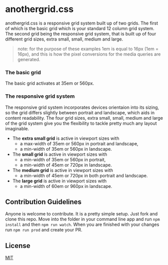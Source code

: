 # anothergrid.css

anothergrid.css is a responsive grid system built up of two grids. The first of which is the basic grid which is your standard 12 column grid system. The second grid being the responsive grid system, that is built up of four different grid sizes, extra small, small, medium and large.

> note: for the purpose of these examples 1em is equal to 16px (1em = 16px), and this is how the pixel conversions for the media queries are generated.

### The basic grid

The basic grid activates at 35em or 560px.

### The responsive grid system

The responsive grid system incorporates devices orientaion into its sizing, so the grid differs slightly between portrait and landscape, which aids in content readability. The four grid sizes, extra small, small, medium and large of the grid system give you the flexibility to tackle pretty much any layout imaginable.

* The **extra small grid** is active in viewport sizes with
  * a max-width of 35em or 560px in portrait and landscape,
  * a min-width of 35em or 560px in landscape.
* The **small grid** is active in viewport sizes with
  * a min-width of 35em or 560px in portrait,
  * a min-width of 45em or 720px in landscape.
* The **medium grid** is active in viewport sizes with
  * a min-width of 45em or 720px in both portrait and landscape.
* The **large grid** is active in viewport sizes with
  * a min-width of 60em or 960px in landscape.

## Contribution Guidelines
Anyone is welcome to contribute. It is a pretty simple setup. Just fork and clone this repo. Move into the folder in your command line app and run `npm install` and then `npm run watch`. When you are finished with your changes run `npm run prod` and create your PR.

## License
[MIT](LICENSE)
